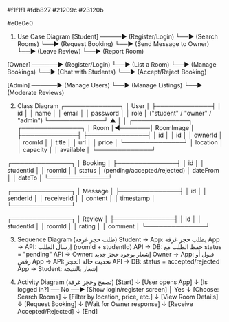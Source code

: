 <!-- This Info About pj -->


<!-- Color Platte -->
#f1f1f1 
#fdb827 
#21209c 
#23120b

#e0e0e0

<!-- UML -->
1. Use Case Diagram
[Student] ─────► (Register/Login)
              └──► (Search Rooms)
              └──► (Request Booking)
              └──► (Send Message to Owner)
              └──► (Leave Review)
              └──► (Report Room)

[Owner] ──────► (Register/Login)
             └──► (List a Room)
             └──► (Manage Bookings)
             └──► (Chat with Students)
             └──► (Accept/Reject Booking)

[Admin] ──────► (Manage Users)
             └──► (Manage Listings)
             └──► (Moderate Reviews)

2. Class Diagram
┌─────────────┐
│ User        │
├─────────────┤
│ id          │
│ name        │
│ email       │
│ password    │
│ role        │ ("student" / "owner" / "admin")
└─────────────┘
        ▲
        │
        │
┌─────────────┐         ┌──────────────┐
│ Room        │◄───────│ RoomImage     │
├─────────────┤         ├──────────────┤
│ id          │         │ id           │
│ ownerId     │         │ roomId       │
│ title       │         │ url          │
│ price       │         └──────────────┘
│ location    │
│ capacity    │
│ available   │
└─────────────┘

┌──────────────┐
│ Booking      │
├──────────────┤
│ id           │
│ studentId    │
│ roomId       │
│ status       │ (pending/accepted/rejected)
│ dateFrom     │
│ dateTo       │
└──────────────┘

┌──────────────┐
│ Message      │
├──────────────┤
│ id           │
│ senderId     │
│ receiverId   │
│ content      │
│ timestamp    │
└──────────────┘

┌──────────────┐
│ Review       │
├──────────────┤
│ id           │
│ studentId    │
│ roomId       │
│ rating       │
│ comment      │
└──────────────┘


3. Sequence Diagram (طلب حجز غرفة)
Student → App: يطلب حجز غرفة
App → API: إرسال الطلب (roomId + studentId)
API → DB: حفظ الطلب مع status = "pending"
API → Owner: إشعار بوجود حجز جديد
Owner → App: قبول أو رفض
App → API: تحديث حالة الحجز
API → DB: status = accepted/rejected
App → Student: إشعار بالنتيجة


4. Activity Diagram (تصفح وحجز غرفة)
[Start]
  ↓
[User opens App]
  ↓
[Is logged in?] ── No ──► [Show login/register screen]
        │
       Yes
        ↓
[Choose: Search Rooms]
        ↓
[Filter by location, price, etc.]
        ↓
[View Room Details]
        ↓
[Request Booking]
        ↓
[Wait for Owner response]
        ↓
[Receive Accepted/Rejected]
        ↓
[End]

